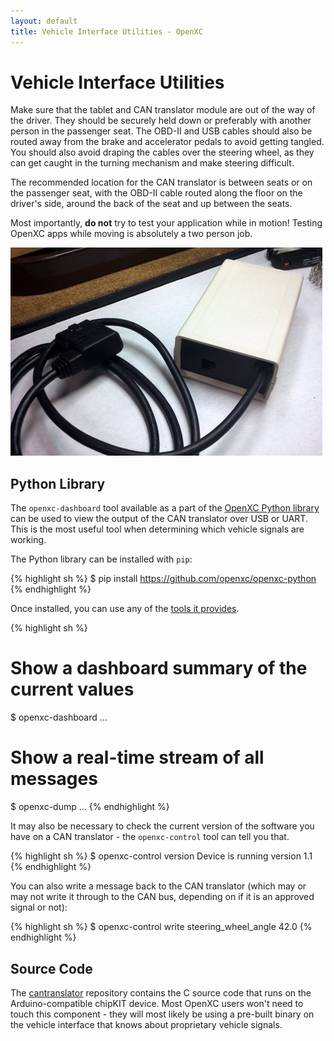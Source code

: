 ```yaml
---
layout: default
title: Vehicle Interface Utilities - OpenXC
---
```


<div class="page-header">
    <h1>Vehicle Interface Utilities</h1>
</div>

Make sure that the tablet and CAN translator module are out of the way of the
driver. They should be securely held down or preferably with another person in
the passenger seat. The OBD-II and USB cables should also be routed away from
the brake and accelerator pedals to avoid getting tangled. You should also avoid
draping the cables over the steering wheel, as they can get caught in the
turning mechanism and make steering difficult.

The recommended location for the CAN translator is between seats or on the
passenger seat, with the OBD-II cable routed along the floor on the driver's
side, around the back of the seat and up between the seats.

<div class="alert alert-error">
Most importantly, <strong>do not</strong> try to test your application while in
motion! Testing OpenXC apps while moving is absolutely a two person job.
</div>

![Completed CAN translator](/images/assembly/openxc-assembly-19.jpg)

<div class="page-header">
    <h2>Python Library</h2>
</div>

The `openxc-dashboard` tool available as a part of the [OpenXC Python
library][python-lib] can be used to view the output of the CAN translator over
USB or UART. This is the most useful tool when determining which vehicle signals
are working.

The Python library can be installed with `pip`:

{% highlight sh %}
$ pip install https://github.com/openxc/openxc-python
{% endhighlight %}

Once installed, you can use any of the [tools it provides][python-lib].

{% highlight sh %}
# Show a dashboard summary of the current values
$ openxc-dashboard
...

# Show a real-time stream of all messages
$ openxc-dump
...
{% endhighlight %}

It may also be necessary to check the current version of the software you have
on a CAN translator - the `openxc-control` tool can tell you that.

{% highlight sh %}
$ openxc-control version
Device is running version 1.1
{% endhighlight %}

You can also write a message back to the CAN translator (which may or may not
write it through to the CAN bus, depending on if it is an approved signal or
not):

{% highlight sh %}
$ openxc-control write steering_wheel_angle 42.0
{% endhighlight %}

[python-lib]: https://github.com/openxc/openxc-python

<div class="page-header">
    <h2>Source Code</h2>
</div>

The [cantranslator][] repository contains the C source code that runs on the
Arduino-compatible chipKIT device. Most OpenXC users won't need to touch this
component - they will most likely be using a pre-built binary on the vehicle
interface that knows about proprietary vehicle signals.

[cantranslator]: https://github.com/openxc/cantranslator
